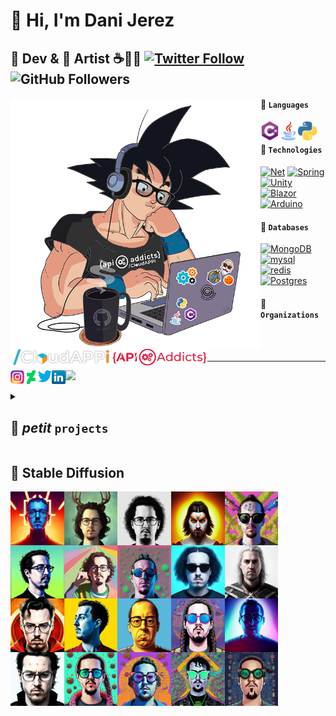 # 🤟 Hi, I'm Dani Jerez
## :floppy_disk: Dev & 🎨 Artist ☕🐍🍩 [![Twitter Follow](https://img.shields.io/twitter/follow/d4nijerez?style=social)](https://twitter.com/d4nijerez) ![GitHub Followers](https://img.shields.io/github/followers/danijerez?style=social)

<img src='imgs/goku_dev.png' width = '400' align='left'>


#### 🏹 `Languages`

<a href="https://docs.microsoft.com/es-es/dotnet/csharp/">
  <img align="left" alt="csharp" width="30px" src="icons/csharp.svg" />
</a>
<a href="https://www.java.com/es/">
  <img align="left" alt="java" width="30px" src="icons/java.png" />
</a>
<a href="https://www.python.org/downloads/">
  <img align="left" alt="python" width="30px" src="icons/python.png" />
</a>
<br>

#### 🍪 `Technologies`
[![Net](https://img.shields.io/badge/.NET-5C2D91?style=for-the-badge&logo=.net&logoColor=white)](https://docs.microsoft.com/es-es/aspnet/core/)
[![Spring](https://img.shields.io/badge/Spring-6DB33F?style=for-the-badge&logo=spring&logoColor=white)](https://spring.io/)
[![Unity](https://img.shields.io/badge/Unity-100000?style=for-the-badge&logo=unity&logoColor=white)](https://unity.com/)
[![Blazor](https://img.shields.io/badge/Blazor-5C2D91?style=for-the-badge&logo=blazor&logoColor=white)](https://dotnet.microsoft.com/apps/aspnet/web-apps/blazor)
[![Arduino](https://img.shields.io/badge/Arduino-008184?style=for-the-badge&logo=arduino&logoColor=white)](https://www.arduino.cc/en/software)

#### 🧮 `Databases`
[![MongoDB](https://img.shields.io/badge/Mongo-4EA94B?style=for-the-badge&logo=mongodb&logoColor=white)](https://www.mongodb.com/)
[![mysql](https://img.shields.io/badge/mysql-blue?style=for-the-badge&logo=mysql&logoColor=white)](https://www.mysql.com/)
[![redis](https://img.shields.io/badge/redis-%23DD0031.svg?style=for-the-badge&logo=redis&logoColor=white)](https://redis.io/)
[![Postgres](https://img.shields.io/badge/Postgres-blue?style=for-the-badge&logo=PostgreSQL&logoColor=white)](https://www.postgresql.org/)

####  🌼 `Organizations`

<a href="https://cloudappi.net/">
  <img align="left" alt="linkedin" height="30px" src="icons/cloudappi.png" />
</a>
<a href="https://www.apiaddicts.org/">
  <img align="left" alt="linkedin" height="30px" src="icons/apiaddicts.png" />
</a>
<br>
<br>
<hr>

<a href="https://www.instagram.com/d4vniel/">
  <img align="left" alt="instagram" width="22px" src="icons/instagram.png" />
</a>
<a href="https://www.deviantart.com/d4nijerez">
  <img align="left" alt="deviantart" width="22px" src="icons/deviantart.png" />
</a>
<a href="https://twitter.com/d4nijerez">
  <img align="left" alt="twitter" width="22px" src="icons/twitter.png" />
</a>
<a href="https://www.linkedin.com/in/daniel-jerez-garrido-886191b2">
  <img align="left" alt="linkedin" width="22px" src="icons/linkedin.png" />
</a>

![](https://visitor-badge.glitch.me/badge?page_id=danijerez.danijerez)


<details>
  <summary>
 
 ## 🚧 *petit* `projects`

</summary>
  <br/>
  
  <table>
   <tr>
      <td><a href="https://github.com/danijerez/doorbell_alexa">🔔 doorbell alexa</a></td>
      <td>arduino device that notifies with alexa when the doorbell rings</td>
      <td><img width = '20' src="https://github.com/lipis/flag-icons/blob/main/flags/1x1/es.svg"></td>
      <td><img width = '20' src="https://cdn.icon-icons.com/icons2/2699/PNG/512/arduino_logo_icon_170518.png"></td>
   </tr>

   <tr>
      <td><a href="https://github.com/danijerez/voicemask">🎭 voicemask</a></td>
      <td>arduino electronic mask that shows expressions in led matrix according to sound</td>
      <td><img width = '20' src="https://github.com/lipis/flag-icons/blob/main/flags/1x1/es.svg"></td>
      <td><img width = '20' src="https://cdn.icon-icons.com/icons2/2699/PNG/512/arduino_logo_icon_170518.png"></td>
   </tr>
   
   <tr>
      <td><a href="https://github.com/danijerez/voicemask">🎅 sensor pir</a></td>
      <td>arduino device that notifies with alexa when there is movement</td>
      <td><img width = '20' src="https://github.com/lipis/flag-icons/blob/main/flags/1x1/es.svg"></td>
      <td><img width = '20' src="https://cdn.icon-icons.com/icons2/2699/PNG/512/arduino_logo_icon_170518.png"></td>
   </tr>
   
   <tr>
      <td><a href="https://github.com/danijerez/voicemask">⌛ hourglass</a></td>
      <td>ardunino device digital hourglass</td>
      <td><img width = '20' src="https://github.com/lipis/flag-icons/blob/main/flags/1x1/us.svg"></td>
      <td><img width = '20' src="https://cdn.icon-icons.com/icons2/2699/PNG/512/arduino_logo_icon_170518.png"></td>
   </tr>
   
   <tr>
      <td><a href="https://danijerez.github.io/koloro">🎨 koloro</a></td>
      <td>web to download drawings for colors (pokemon, digimon, etc)</td>
      <td><img width = '20' src="https://github.com/lipis/flag-icons/blob/main/flags/1x1/us.svg"></td>
      <td><img width = '20' src="icons/csharp.svg"><img width = '20' src="https://cdn.icon-icons.com/icons2/1488/PNG/512/5352-html5_102567.png"><img width = '20' src="https://cdn.icon-icons.com/icons2/2107/PNG/512/file_type_js_official_icon_130509.png"><img width = '20' src="https://cdn.icon-icons.com/icons2/2107/PNG/512/file_type_css_icon_130661.png"></td>
   </tr>
   
   <tr>
      <td><a href="https://github.com/danijerez/envload">📺 envload</a></td>
      <td>portable program to load environment variables in the operating system</td>
      <td><img width = '20' src="https://github.com/lipis/flag-icons/blob/main/flags/1x1/us.svg"></td>
      <td><img height = '20' src="https://cdn.icon-icons.com/icons2/2530/PNG/512/csharp_dotnet_button_icon_151936.png"></td>
   </tr>
   
</table>

</details> 

 ## 🤖 Stable Diffusion

<img align="left" alt="linkedin" width="17%" src="imgs/ia/1.png" />
<img align="left" alt="linkedin" width="17%" src="imgs/ia/2.png" />
<img align="left" alt="linkedin" width="17%" src="imgs/ia/3.png" />
<img align="left" alt="linkedin" width="17%" src="imgs/ia/4.png" />
<img align="left" alt="linkedin" width="17%" src="imgs/ia/5.png" />
<img align="left" alt="linkedin" width="17%" src="imgs/ia/6.png" />
<img align="left" alt="linkedin" width="17%" src="imgs/ia/7.png" />
<img align="left" alt="linkedin" width="17%" src="imgs/ia/8.png" />
<img align="left" alt="linkedin" width="17%" src="imgs/ia/9.png" />
<img align="left" alt="linkedin" width="17%" src="imgs/ia/10.png" />
<img align="left" alt="linkedin" width="17%" src="imgs/ia/11.png" />
<img align="left" alt="linkedin" width="17%" src="imgs/ia/12.png" />
<img align="left" alt="linkedin" width="17%" src="imgs/ia/13.png" />
<img align="left" alt="linkedin" width="17%" src="imgs/ia/14.png" />
<img align="left" alt="linkedin" width="17%" src="imgs/ia/15.png" />
<img align="left" alt="linkedin" width="17%" src="imgs/ia/16.png" />
<img align="left" alt="linkedin" width="17%" src="imgs/ia/17.png" />
<img align="left" alt="linkedin" width="17%" src="imgs/ia/18.png" />
<img align="left" alt="linkedin" width="17%" src="imgs/ia/19.png" />
<img align="left" alt="linkedin" width="17%" src="imgs/ia/20.png" />




